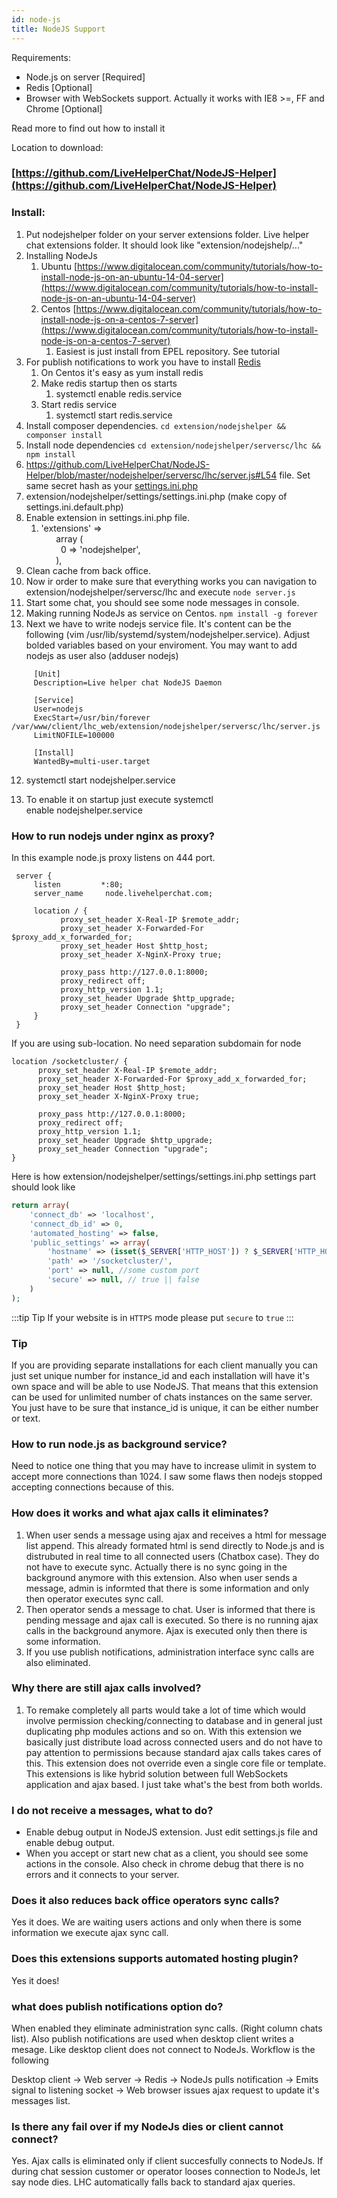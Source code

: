 ```yaml
---
id: node-js
title: NodeJS Support
---
```


Requirements:

*   Node.js on server [Required]
*   Redis [Optional]
*   Browser with WebSockets support. Actually it works with IE8 >=, FF and Chrome [Optional]

Read more to find out how to install it

Location to download:

### [https://github.com/LiveHelperChat/NodeJS-Helper](https://github.com/LiveHelperChat/NodeJS-Helper)

### Install:

1. Put nodejshelper folder on your server extensions folder. Live helper chat extensions folder. It should look like "extension/nodejshelp/..."
2. Installing NodeJs
    1.  Ubuntu [https://www.digitalocean.com/community/tutorials/how-to-install-node-js-on-an-ubuntu-14-04-server](https://www.digitalocean.com/community/tutorials/how-to-install-node-js-on-an-ubuntu-14-04-server)
    2.  Centos [https://www.digitalocean.com/community/tutorials/how-to-install-node-js-on-a-centos-7-server](https://www.digitalocean.com/community/tutorials/how-to-install-node-js-on-a-centos-7-server)
        1.  Easiest is just install from EPEL repository. See tutorial
3. For publish notifications to work you have to install [Redis](http://redis.io/)
   1.  On Centos it's easy as yum install redis
   2.  Make redis startup then os starts
       1.  systemctl enable redis.service
   3.  Start redis service
       1.  systemctl start redis.service
4. Install composer dependencies. `cd extension/nodejshelper && componser install`
5. Install node dependencies `cd extension/nodejshelper/serversc/lhc && npm install`
6. https://github.com/LiveHelperChat/NodeJS-Helper/blob/master/nodejshelper/serversc/lhc/server.js#L54 file. Set same secret hash as your [settings.ini.php](https://github.com/LiveHelperChat/livehelperchat/blob/master/lhc_web/settings/settings.ini.default.php#L12)
7. extension/nodejshelper/settings/settings.ini.php (make copy of settings.ini.default.php)
8. Enable extension in settings.ini.php file.
   1.  'extensions' =>   
             array (  
               0 => 'nodejshelper',  
             ),
9. Clean cache from back office.
10. Now ir order to make sure that everything works you can navigation to extension/nodejshelper/serversc/lhc and execute `node server.js`
11.  Start some chat, you should see some node messages in console.
12.  Making running NodeJs as service on Centos. `npm install -g forever`
13.  Next we have to write nodejs service file. It's content can be the following (vim /usr/lib/systemd/system/nodejshelper.service). Adjust bolded variables based on your enviroment. You may want to add nodejs as user also (adduser nodejs)

``` 
     [Unit]
     Description=Live helper chat NodeJS Daemon
     
     [Service]
     User=nodejs
     ExecStart=/usr/bin/forever /var/www/client/lhc_web/extension/nodejshelper/serversc/lhc/server.js
     LimitNOFILE=100000
     
     [Install]
     WantedBy=multi-user.target
```

12.  systemctl start nodejshelper.service

13.  To enable it on startup just execute systemctl enable nodejshelper.service

### How to run nodejs under nginx as proxy?

In this example node.js proxy listens on 444 port.

```
 server {  
     listen         *:80;  
     server_name     node.livehelperchat.com;  
       
     location / {  
           proxy_set_header X-Real-IP $remote_addr;  
           proxy_set_header X-Forwarded-For $proxy_add_x_forwarded_for;  
           proxy_set_header Host $http_host;  
           proxy_set_header X-NginX-Proxy true;  
       
           proxy_pass http://127.0.0.1:8000;  
           proxy_redirect off;  
           proxy_http_version 1.1;  
           proxy_set_header Upgrade $http_upgrade;  
           proxy_set_header Connection "upgrade";  
     }  
 }
```

If you are using sub-location. No need separation subdomain for node
```
location /socketcluster/ {
      proxy_set_header X-Real-IP $remote_addr;
      proxy_set_header X-Forwarded-For $proxy_add_x_forwarded_for;
      proxy_set_header Host $http_host;
      proxy_set_header X-NginX-Proxy true;

      proxy_pass http://127.0.0.1:8000;
      proxy_redirect off;
      proxy_http_version 1.1;
      proxy_set_header Upgrade $http_upgrade;
      proxy_set_header Connection "upgrade";
}
```

Here is how extension/nodejshelper/settings/settings.ini.php settings part should look like

```php
return array(
    'connect_db' => 'localhost',
    'connect_db_id' => 0,
    'automated_hosting' => false,
    'public_settings' => array(
        'hostname' => (isset($_SERVER['HTTP_HOST']) ? $_SERVER['HTTP_HOST'] : null),
        'path' => '/socketcluster/',
        'port' => null, //some custom port
        'secure' => null, // true || false
    )
);
```

:::tip Tip
If your website is in `HTTPS` mode please put `secure` to `true`
:::

### Tip

If you are providing separate installations for each client manually you can just set unique number for instance_id and each installation will have it's own space and will be able to use NodeJS. That means that this extension can be used for unlimited number of chats instances on the same server. You just have to be sure that instance_id is unique, it can be either number or text.

### How to run node.js as background service?

Need to notice one thing that you may have to increase ulimit in system to accept more connections than 1024. I saw some flaws then nodejs stopped accepting connections because of this.

### How does it works and what ajax calls it eliminates?

1.  When user sends a message using ajax and receives a html for message list append. This already formated html is send directly to Node.js and is distrubuted in real time to all connected users (Chatbox case). They do not have to execute sync. Actually there is no sync going in the background anymore with this extension. Also when user sends a message, admin is informted that there is some information and only then operator executes sync call.
2.  Then operator sends a message to chat. User is informed that there is pending message and ajax call is executed. So there is no running ajax calls in the background anymore. Ajax is executed only then there is some information.
3.  If you use publish notifications, administration interface sync calls are also eliminated.

### Why there are still ajax calls involved?

1.  To remake completely all parts would take a lot of time which would involve permission checking/connecting to database and in general just duplicating php modules actions and so on. With this extension we basically just distribute load across connected users and do not have to pay attention to permissions because standard ajax calls takes cares of this. This extension does not override even a single core file or template. This extensions is like hybrid solution between full WebSockets application and ajax based. I just take what's the best from both worlds.

### I do not receive a messages, what to do?

*   Enable debug output in NodeJS extension. Just edit settings.js file and enable debug output.
*   When you accept or start new chat as a client, you should see some actions in the console. Also check in chrome debug that there is no errors and it connects to your server.

### Does it also reduces back office operators sync calls?

Yes it does. We are waiting users actions and only when there is some information we execute ajax sync call.

### Does this extensions supports automated hosting plugin?

Yes it does!

### what does publish notifications option do?

When enabled they eliminate administration sync calls. (Right column chats list). Also publish notifications are used when desktop client writes a mesage. Like desktop client does not connect to NodeJs. Workflow is the following

Desktop client -> Web server -> Redis -> NodeJs pulls notification -> Emits signal to listening socket -> Web browser issues ajax request to update it's messages list.

### Is there any fail over if my NodeJs dies or client cannot connect?

Yes. Ajax calls is eliminated only if client succesfully connects to NodeJs. If during chat session customer or operator looses connection to NodeJs, let say node dies. LHC automatically falls back to standard ajax queries.

